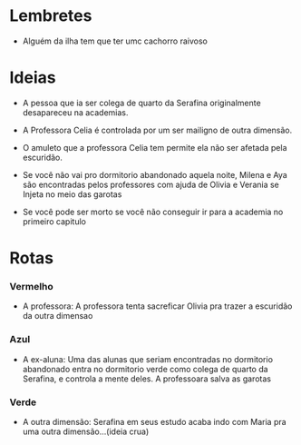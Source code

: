 # Lembretes

- Alguém da ilha tem que ter umc cachorro raivoso

# Ideias

- A pessoa que ia ser colega de quarto da Serafina originalmente desapareceu na academias.

- A Professora Celia é controlada por um ser mailigno de outra dimensão.

- O amuleto que a professora Celia tem permite ela não ser afetada pela escuridão.

- Se você não vai pro dormitorio abandonado aquela noite, Milena e Aya são encontradas pelos professores com ajuda de Olivia e Verania se Injeta no meio das garotas

- Se você pode ser morto se você não conseguir ir para a academia no primeiro capitulo

# Rotas

### Vermelho
- A professora: A professora tenta sacreficar Olivia pra trazer a escuridão da outra dimensao

### Azul
- A ex-aluna: Uma das alunas que seriam encontradas no dormitorio abandonado entra no dormitorio verde como colega de quarto da Serafina, e controla a mente deles. A professoara salva as garotas
 
### Verde
- A outra dimensão: Serafina em seus estudo acaba indo com Maria pra uma outra dimensão...(ideia crua)

